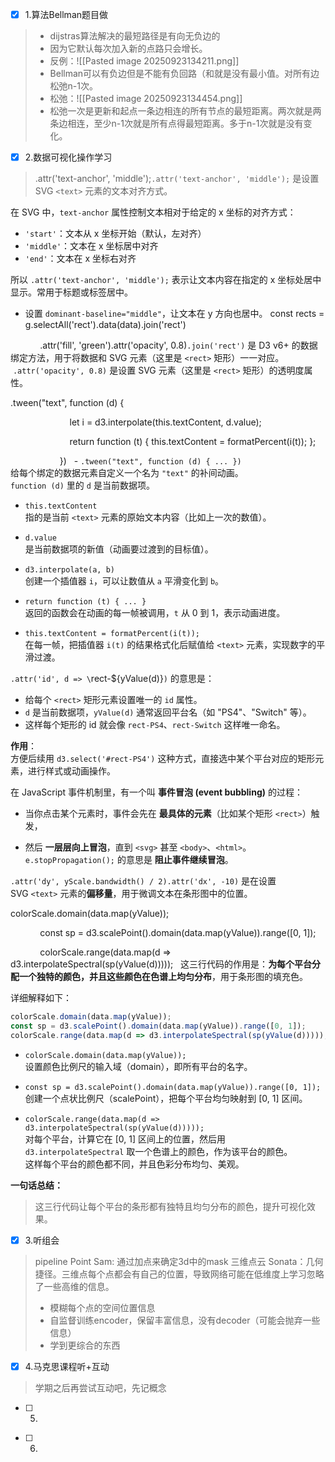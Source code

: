 - [x] 1.算法Bellman题目做
> - dijstras算法解决的最短路径是有向无负边的
> - 因为它默认每次加入新的点路只会增长。
> - 反例：![[Pasted image 20250923134211.png]]
> - Bellman可以有负边但是不能有负回路（和就是没有最小值。对所有边松弛n-1次。
> - 松弛：![[Pasted image 20250923134454.png]]
> - 松弛一次是更新和起点一条边相连的所有节点的最短距离。两次就是两条边相连，至少n-1次就是所有点得最短距离。多于n-1次就是没有变化。
- [x] 2.数据可视化操作学习
> .attr('text-anchor', 'middle');`.attr('text-anchor', 'middle');` 是设置 SVG `<text>` 元素的文本对齐方式。

在 SVG 中，`text-anchor` 属性控制文本相对于给定的 x 坐标的对齐方式：

- `'start'`：文本从 x 坐标开始（默认，左对齐）
- `'middle'`：文本在 x 坐标居中对齐
- `'end'`：文本在 x 坐标右对齐

所以 `.attr('text-anchor', 'middle');` 表示让文本内容在指定的 x 坐标处居中显示。常用于标题或标签居中。

- 设置 `dominant-baseline="middle"`，让文本在 y 方向也居中。
const rects = g.selectAll('rect').data(data).join('rect')

            .attr('fill', 'green').attr('opacity', 0.8)`.join('rect')` 是 D3 v6+ 的数据绑定方法，用于将数据和 SVG 元素（这里是 `<rect>` 矩形）一一对应。
           `.attr('opacity', 0.8)` 是设置 SVG 元素（这里是 `<rect>` 矩形）的透明度属性。

.tween("text", function (d) {

                        let i = d3.interpolate(this.textContent, d.value);

                        return function (t) { this.textContent = formatPercent(i(t)); };

                    })
  - `.tween("text", function (d) { ... })`  
    给每个绑定的数据元素自定义一个名为 `"text"` 的补间动画。  
    `function (d)` 里的 `d` 是当前数据项。
    
- `this.textContent`  
    指的是当前 `<text>` 元素的原始文本内容（比如上一次的数值）。
    
- `d.value`  
    是当前数据项的新值（动画要过渡到的目标值）。
    
- `d3.interpolate(a, b)`  
    创建一个插值器 `i`，可以让数值从 `a` 平滑变化到 `b`。
    
- `return function (t) { ... }`  
    返回的函数会在动画的每一帧被调用，`t` 从 0 到 1，表示动画进度。
    
- `this.textContent = formatPercent(i(t));`  
    在每一帧，把插值器 `i(t)` 的结果格式化后赋值给 `<text>` 元素，实现数字的平滑过渡。

`.attr('id', d => \`rect-${yValue(d)}`)` 的意思是：

- 给每个 `<rect>` 矩形元素设置唯一的 `id` 属性。
- `d` 是当前数据项，`yValue(d)` 通常返回平台名（如 "PS4"、"Switch" 等）。
- 这样每个矩形的 id 就会像 `rect-PS4`、`rect-Switch` 这样唯一命名。

**作用**：  
方便后续用 `d3.select('#rect-PS4')` 这种方式，直接选中某个平台对应的矩形元素，进行样式或动画操作。


在 JavaScript 事件机制里，有一个叫 **事件冒泡 (event bubbling)** 的过程：

- 当你点击某个元素时，事件会先在 **最具体的元素**（比如某个矩形 `<rect>`）触发，
    
- 然后 **一层层向上冒泡**，直到 `<svg>` 甚至 `<body>`、`<html>`。
`e.stopPropagation();` 的意思是 **阻止事件继续冒泡**。

`.attr('dy', yScale.bandwidth() / 2).attr('dx', -10)` 是在设置 SVG `<text>` 元素的**偏移量**，用于微调文本在条形图中的位置。


colorScale.domain(data.map(yValue));

            const sp = d3.scalePoint().domain(data.map(yValue)).range([0, 1]);

            colorScale.range(data.map(d => d3.interpolateSpectral(sp(yValue(d)))));
  这三行代码的作用是：**为每个平台分配一个独特的颜色，并且这些颜色在色谱上均匀分布**，用于条形图的填充色。

详细解释如下：

```javascript
colorScale.domain(data.map(yValue));
const sp = d3.scalePoint().domain(data.map(yValue)).range([0, 1]);
colorScale.range(data.map(d => d3.interpolateSpectral(sp(yValue(d)))));
```

- `colorScale.domain(data.map(yValue));`  
  设置颜色比例尺的输入域（domain），即所有平台的名字。

- `const sp = d3.scalePoint().domain(data.map(yValue)).range([0, 1]);`  
  创建一个点状比例尺（scalePoint），把每个平台均匀映射到 [0, 1] 区间。

- `colorScale.range(data.map(d => d3.interpolateSpectral(sp(yValue(d)))));`  
  对每个平台，计算它在 [0, 1] 区间上的位置，然后用 `d3.interpolateSpectral` 取一个色谱上的颜色，作为该平台的颜色。  
  这样每个平台的颜色都不同，并且色彩分布均匀、美观。

**一句话总结：**  
> 这三行代码让每个平台的条形都有独特且均匀分布的颜色，提升可视化效果。


- [x] 3.听组会
> pipeline
> Point Sam: 通过加点来确定3d中的mask
> 三维点云
> Sonata：几何捷径。三维点每个点都会有自己的位置，导致网络可能在低维度上学习忽略了一些高维的信息。
> - 模糊每个点的空间位置信息
> - 自监督训练encoder，保留丰富信息，没有decoder（可能会抛弃一些信息）
> - 学到更综合的东西
> 
- [x] 4.马克思课程听+互动
> 学期之后再尝试互动吧，先记概念
- [ ] 5.
> 
- [ ] 6.
> 